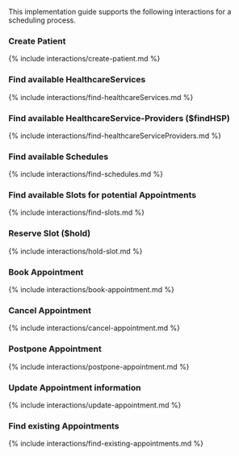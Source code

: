 This implementation guide supports the following interactions for a scheduling process.

### Create Patient
{% include interactions/create-patient.md %}
### Find available HealthcareServices
{% include interactions/find-healthcareServices.md %}
### Find available HealthcareService-Providers ($findHSP)
{% include interactions/find-healthcareServiceProviders.md %}
### Find available Schedules
{% include interactions/find-schedules.md %}
### Find available Slots for potential Appointments
{% include interactions/find-slots.md %}
### Reserve Slot ($hold)
{% include interactions/hold-slot.md %}
### Book Appointment
{% include interactions/book-appointment.md %}
### Cancel Appointment
{% include interactions/cancel-appointment.md %}
### Postpone Appointment
{% include interactions/postpone-appointment.md %}
### Update Appointment information
{% include interactions/update-appointment.md %}
### Find existing Appointments
{% include interactions/find-existing-appointments.md %}
